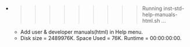 * >>>>>>>>> Running inst-std-help-manuals-html.sh ...
  * Add user & developer manuals(html) in Help menu.
  * Disk size = 2489976K. Space Used = 76K. Runtime = 00:00:00:00.
